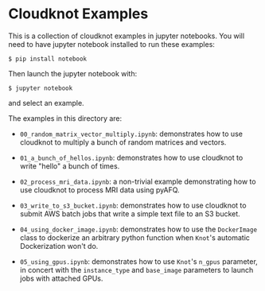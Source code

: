 # Cloudknot Examples

This is a collection of cloudknot examples in jupyter notebooks.
You will need to have jupyter notebook installed to run these examples:

    $ pip install notebook

Then launch the jupyter notebook with:

    $ jupyter notebook

and select an example.

The examples in this directory are:

-   `00_random_matrix_vector_multiply.ipynb`: demonstrates how to use cloudknot
    to multiply a bunch of random matrices and vectors.

-   `01_a_bunch_of_hellos.ipynb`: demonstrates how to use cloudknot to write 
    "hello" a bunch of times.

-   `02_process_mri_data.ipynb`: a non-trivial example demonstrating how to use
    cloudknot to process MRI data using pyAFQ.

-   `03_write_to_s3_bucket.ipynb`: demonstrates how to use cloudknot to submit
    AWS batch jobs that write a simple text file to an S3 bucket.

-   `04_using_docker_image.ipynb`: demonstrates how to use the `DockerImage`
    class to dockerize an arbitrary python function when `Knot`'s automatic
    Dockerization won't do.
    
-   `05_using_gpus.ipynb`: demonstrates how to use `Knot`'s `n_gpus` parameter,
    in concert with the `instance_type` and `base_image` parameters to launch
    jobs with attached GPUs.
